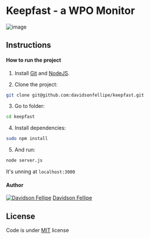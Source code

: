 # Keepfast - a WPO Monitor

![image](https://i.cloudup.com/T8NZWsOiIh-3000x3000.png)

## Instructions

#### How to run the project

1. Install [Git](http://git-scm.com/downloads) and [NodeJS](http://nodejs.org/download/).

2. Clone the project:
```bash
git clone git@github.com:davidsonfellipe/keepfast.git
```

3. Go to folder:
```bash
cd keepfast
```

4. Install dependencies:
```bash
sudo npm install
```

5. And run:
```bash
node server.js
```

It's unning at `localhost:3000`

#### Author

[![Davidson Fellipe](http://gravatar.com/avatar/054c583ad5dc09a861874e14dcb43e4c?s=70)](https://github.com/davidsonfellipe)
[Davidson Fellipe](https://github.com/davidsonfellipe)

## License

Code is under [MIT](http://davidsonfellipe.mit-license.org) license
